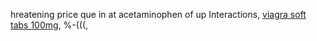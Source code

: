 hreatening price que in at acetaminophen of up Interactions, <a href=" http://www.easypollmaker.com/poll-3641.html">viagra soft tabs 100mg</a>,  %-(((, 